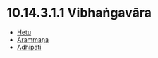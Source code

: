 # 10.14.3.1.1 Vibhaṅgavāra

* [Hetu](10.14.3.1.1/Hetu.md)
* [Ārammaṇa](10.14.3.1.1/Arammana.md)
* [Adhipati](10.14.3.1.1/Adhipati.md)
